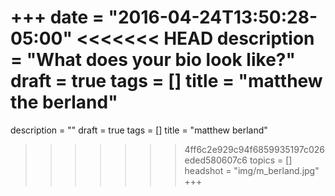 +++
date = "2016-04-24T13:50:28-05:00"
<<<<<<< HEAD
description = "What does your bio look like?"
draft = true
tags = []
title = "matthew the berland"
=======
description = ""
draft = true
tags = []
title = "matthew berland"
>>>>>>> 4ff6c2e929c94f6859935197c026eded580607c6
topics = []
headshot = "img/m_berland.jpg"
+++
